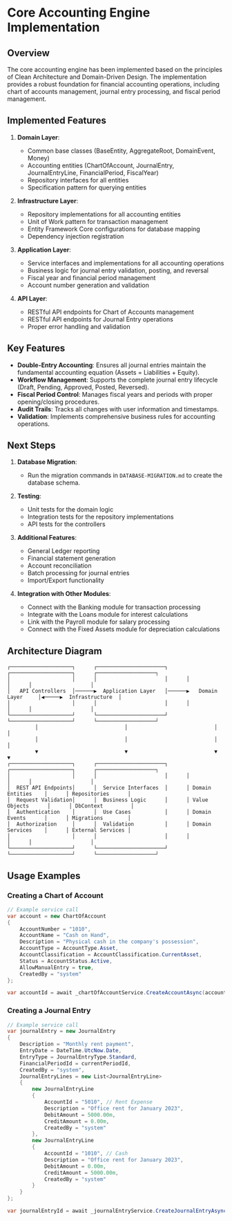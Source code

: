 # Core Accounting Engine Implementation

## Overview

The core accounting engine has been implemented based on the principles of Clean Architecture and Domain-Driven Design. The implementation provides a robust foundation for financial accounting operations, including chart of accounts management, journal entry processing, and fiscal period management.

## Implemented Features

1. **Domain Layer**:
   - Common base classes (BaseEntity, AggregateRoot, DomainEvent, Money)
   - Accounting entities (ChartOfAccount, JournalEntry, JournalEntryLine, FinancialPeriod, FiscalYear)
   - Repository interfaces for all entities
   - Specification pattern for querying entities

2. **Infrastructure Layer**:
   - Repository implementations for all accounting entities
   - Unit of Work pattern for transaction management
   - Entity Framework Core configurations for database mapping
   - Dependency injection registration

3. **Application Layer**:
   - Service interfaces and implementations for all accounting operations
   - Business logic for journal entry validation, posting, and reversal
   - Fiscal year and financial period management
   - Account number generation and validation

4. **API Layer**:
   - RESTful API endpoints for Chart of Accounts management
   - RESTful API endpoints for Journal Entry operations
   - Proper error handling and validation

## Key Features

- **Double-Entry Accounting**: Ensures all journal entries maintain the fundamental accounting equation (Assets = Liabilities + Equity).
- **Workflow Management**: Supports the complete journal entry lifecycle (Draft, Pending, Approved, Posted, Reversed).
- **Fiscal Period Control**: Manages fiscal years and periods with proper opening/closing procedures.
- **Audit Trails**: Tracks all changes with user information and timestamps.
- **Validation**: Implements comprehensive business rules for accounting operations.

## Next Steps

1. **Database Migration**:
   - Run the migration commands in `DATABASE-MIGRATION.md` to create the database schema.

2. **Testing**:
   - Unit tests for the domain logic
   - Integration tests for the repository implementations
   - API tests for the controllers

3. **Additional Features**:
   - General Ledger reporting
   - Financial statement generation
   - Account reconciliation
   - Batch processing for journal entries
   - Import/Export functionality

4. **Integration with Other Modules**:
   - Connect with the Banking module for transaction processing
   - Integrate with the Loans module for interest calculations
   - Link with the Payroll module for salary processing
   - Connect with the Fixed Assets module for depreciation calculations

## Architecture Diagram

```
┌────────────────────┐      ┌──────────────────────┐      ┌────────────────────┐      ┌───────────────────┐
│                    │      │                      │      │                    │      │                   │
│   API Controllers  │──────▶  Application Layer   │──────▶   Domain Layer     │◀─────▶  Infrastructure  │
│                    │      │                      │      │                    │      │                   │
└────────────────────┘      └──────────────────────┘      └────────────────────┘      └───────────────────┘
         │                            │                            │                           │
         │                            │                            │                           │
         ▼                            ▼                            ▼                           ▼
┌────────────────────┐      ┌──────────────────────┐      ┌────────────────────┐      ┌───────────────────┐
│                    │      │                      │      │                    │      │                   │
│  REST API Endpoints│      │  Service Interfaces  │      │ Domain Entities    │      │ Repositories      │
│  Request Validation│      │  Business Logic      │      │ Value Objects      │      │ DbContext         │
│  Authentication    │      │  Use Cases           │      │ Domain Events      │      │ Migrations        │
│  Authorization     │      │  Validation          │      │ Domain Services    │      │ External Services │
│                    │      │                      │      │                    │      │                   │
└────────────────────┘      └──────────────────────┘      └────────────────────┘      └───────────────────┘
```

## Usage Examples

### Creating a Chart of Account

```csharp
// Example service call
var account = new ChartOfAccount
{
    AccountNumber = "1010",
    AccountName = "Cash on Hand",
    Description = "Physical cash in the company's possession",
    AccountType = AccountType.Asset,
    AccountClassification = AccountClassification.CurrentAsset,
    Status = AccountStatus.Active,
    AllowManualEntry = true,
    CreatedBy = "system"
};

var accountId = await _chartOfAccountService.CreateAccountAsync(account);
```

### Creating a Journal Entry

```csharp
// Example service call
var journalEntry = new JournalEntry
{
    Description = "Monthly rent payment",
    EntryDate = DateTime.UtcNow.Date,
    EntryType = JournalEntryType.Standard,
    FinancialPeriodId = currentPeriodId,
    CreatedBy = "system",
    JournalEntryLines = new List<JournalEntryLine>
    {
        new JournalEntryLine
        {
            AccountId = "5010", // Rent Expense
            Description = "Office rent for January 2023",
            DebitAmount = 5000.00m,
            CreditAmount = 0.00m,
            CreatedBy = "system"
        },
        new JournalEntryLine
        {
            AccountId = "1010", // Cash
            Description = "Office rent for January 2023",
            DebitAmount = 0.00m,
            CreditAmount = 5000.00m,
            CreatedBy = "system"
        }
    }
};

var journalEntryId = await _journalEntryService.CreateJournalEntryAsync(journalEntry);
```